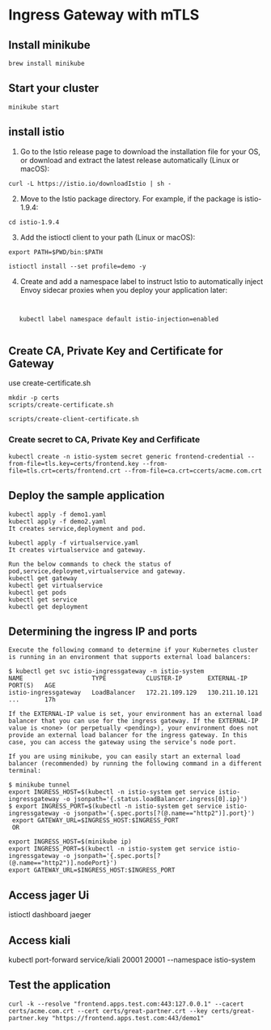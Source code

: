 # Ingress Gateway with mTLS

## Install minikube
```
brew install minikube

```

## Start your cluster

```
minikube start

```

## install istio

1. Go to the Istio release page to download the installation file for your OS, or download and extract the latest release automatically (Linux or macOS):

```
curl -L https://istio.io/downloadIstio | sh -

```

2. Move to the Istio package directory. For example, if the package is istio-1.9.4:
```
cd istio-1.9.4
```

3. Add the istioctl client to your path (Linux or macOS):
```
export PATH=$PWD/bin:$PATH

istioctl install --set profile=demo -y

```
4. Create and add a namespace label to instruct Istio to automatically inject Envoy sidecar proxies when you deploy your application later:
```

   
   kubectl label namespace default istio-injection=enabled
   
```

## Create CA, Private Key and Certificate for Gateway

use create-certificate.sh

```
mkdir -p certs
scripts/create-certificate.sh

scripts/create-client-certificate.sh
```

### Create secret to CA, Private Key and Cerfificate

```
kubectl create -n istio-system secret generic frontend-credential --from-file=tls.key=certs/frontend.key --from-file=tls.crt=certs/frontend.crt --from-file=ca.crt=ccerts/acme.com.crt

```

## Deploy the sample application

```
kubectl apply -f demo1.yaml
kubectl apply -f demo2.yaml
It creates service,deployment and pod.

kubectl apply -f virtualservice.yaml
It creates virtualservice and gateway.

Run the below commands to check the status of pod,service,deploymet,virtualservice and gateway.
kubectl get gateway
kubectl get virtualservice
kubectl get pods
kubectl get service
kubectl get deployment

```

## Determining the ingress IP and ports

```
Execute the following command to determine if your Kubernetes cluster is running in an environment that supports external load balancers:

$ kubectl get svc istio-ingressgateway -n istio-system
NAME                   TYPE           CLUSTER-IP       EXTERNAL-IP      PORT(S)   AGE
istio-ingressgateway   LoadBalancer   172.21.109.129   130.211.10.121   ...       17h

If the EXTERNAL-IP value is set, your environment has an external load balancer that you can use for the ingress gateway. If the EXTERNAL-IP value is <none> (or perpetually <pending>), your environment does not provide an external load balancer for the ingress gateway. In this case, you can access the gateway using the service’s node port.

If you are using minikube, you can easily start an external load balancer (recommended) by running the following command in a different terminal:

$ minikube tunnel
export INGRESS_HOST=$(kubectl -n istio-system get service istio-ingressgateway -o jsonpath='{.status.loadBalancer.ingress[0].ip}')
$ export INGRESS_PORT=$(kubectl -n istio-system get service istio-ingressgateway -o jsonpath='{.spec.ports[?(@.name=="http2")].port}')
 export GATEWAY_URL=$INGRESS_HOST:$INGRESS_PORT
 OR
 
export INGRESS_HOST=$(minikube ip)
export INGRESS_PORT=$(kubectl -n istio-system get service istio-ingressgateway -o jsonpath='{.spec.ports[?(@.name=="http2")].nodePort}')
export GATEWAY_URL=$INGRESS_HOST:$INGRESS_PORT
```

## Access jager Ui
istioctl dashboard jaeger

## Access kiali

kubectl port-forward service/kiali 20001 20001 --namespace istio-system 

## Test the application

```
curl -k --resolve "frontend.apps.test.com:443:127.0.0.1" --cacert certs/acme.com.crt --cert certs/great-partner.crt --key certs/great-partner.key "https://frontend.apps.test.com:443/demo1" 
```

